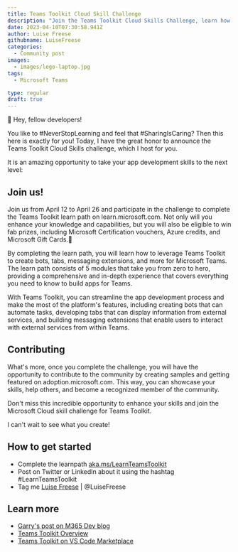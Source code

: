 ```yaml
---
title: Teams Toolkit Cloud Skill Challenge
description: "Join the Teams Toolkit Cloud Skills Challenge, learn how to build apps for Teams and win prizes!"
date: 2023-04-10T07:30:58.941Z
author: Luise Freese
githubname: LuiseFreese
categories:
  - Community post
images:
  - images/lego-laptop.jpg
tags:
  - Microsoft Teams

type: regular
draft: true
---
```


👋 Hey, fellow developers!

You like to #NeverStopLearning and feel that #SharingIsCaring? Then this here is exactly for you! Today, I have the great honor to announce the Teams Toolkit Cloud Skills challenge, which I host for you.

It is an amazing opportunity to take your app development skills to the next level:


## Join us!

Join us from April 12 to April 26 and participate in the challenge to complete the Teams Toolkit learn path on learn.microsoft.com. Not only will you enhance your knowledge and capabilities, but you will also be eligible to win fab prizes, including Microsoft Certification vouchers, Azure credits, and Microsoft Gift Cards.💃

By completing the learn path, you will learn how to leverage Teams Toolkit to create bots, tabs, messaging extensions, and more for Microsoft Teams. The learn path consists of 5 modules that take you from zero to hero, providing a comprehensive and in-depth experience that covers everything you need to know to build apps for Teams.

With Teams Toolkit, you can streamline the app development process and make the most of the platform's features, including creating bots that can automate tasks, developing tabs that can display information from external services, and building messaging extensions that enable users to interact with external services from within Teams.

## Contributing

What's more, once you complete the challenge, you will have the opportunity to contribute to the community by creating samples and getting featured on adoption.microsoft.com. This way, you can showcase your skills, help others, and become a recognized member of the community.

Don't miss this incredible opportunity to enhance your skills and join the Microsoft Cloud skill challenge for Teams Toolkit. 

I can't wait to see what you create! 

## How to get started

- Complete the learnpath [aka.ms/LearnTeamsToolkit](https://learn.microsoft.com/training/challenges?id=131a4a86-7d76-4ead-891f-aeaf5b7d32df)
- Post on Twitter or LinkedIn about it using the hashtag #LearnTeamsToolkit
- Tag me [Luise Freese](https://twitter.com/LuiseFreese) | @LuiseFreese

## Learn more

- [Garry's post on M365 Dev blog]()
- [Teams Toolkit Overview](https://learn.microsoft.com/microsoftteams/platform/toolkit/teams-toolkit-fundamentals?pivots=visual-studio-code)
- [Teams Toolkit on VS Code Marketplace]()

